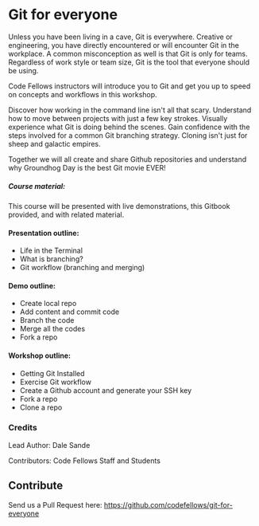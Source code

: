 # Git for everyone

Unless you have been living in a cave, Git is everywhere. Creative or engineering, you have directly encountered or will encounter Git in the workplace. A common misconception as well is that Git is only for teams. Regardless of work style or team size, Git is the tool that everyone should be using.

Code Fellows instructors will introduce you to Git and get you up to speed on concepts and workflows in this workshop.

Discover how working in the command line isn't all that scary. Understand how to move between projects with just a few key strokes. Visually experience what Git is doing behind the scenes. Gain confidence with the steps involved for a common Git branching strategy. Cloning isn't just for sheep and galactic empires.

Together we will all create and share Github repositories and understand why Groundhog Day is the best Git movie EVER!

##### Course material:

This course will be presented with live demonstrations, this Gitbook provided, and with related material.

#### Presentation outline:

* Life in the Terminal
* What is branching?
* Git workflow (branching and merging)

#### Demo outline:

* Create local repo
* Add content and commit code
* Branch the code
* Merge all the codes
* Fork a repo

#### Workshop outline:

* Getting Git Installed
* Exercise Git workflow
* Create a Github account and generate your SSH key
* Fork a repo
* Clone a repo

### Credits

Lead Author: Dale Sande

Contributors: Code Fellows Staff and Students

## Contribute

Send us a Pull Request here: https://github.com/codefellows/git-for-everyone
